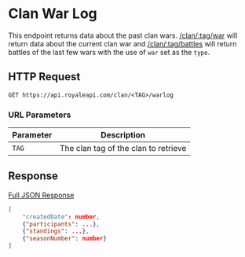 # Clan War Log

This endpoint returns data about the past clan wars. [/clan/:tag/war](/endpoints/clan_war.md) will return data about the current clan war and [/clan/:tag/battles](/endpoints/clan_battles.md?id=query-string-parameters) will return battles of the last few wars with the use of `war` set as the `type`.

## HTTP Request

`GET https://api.royaleapi.com/clan/<TAG>/warlog`

### URL Parameters

Parameter | Description
--- | ---
`TAG` | The clan tag of the clan to retrieve

## Response
<a href="/json/clan_warlog_9PJ82CRC.json">Full JSON Response</a>

```json
[
    "createdDate": number,
    {"participants": ...},
    {"standings": ...},
    {"seasonNumber": number}
]
```